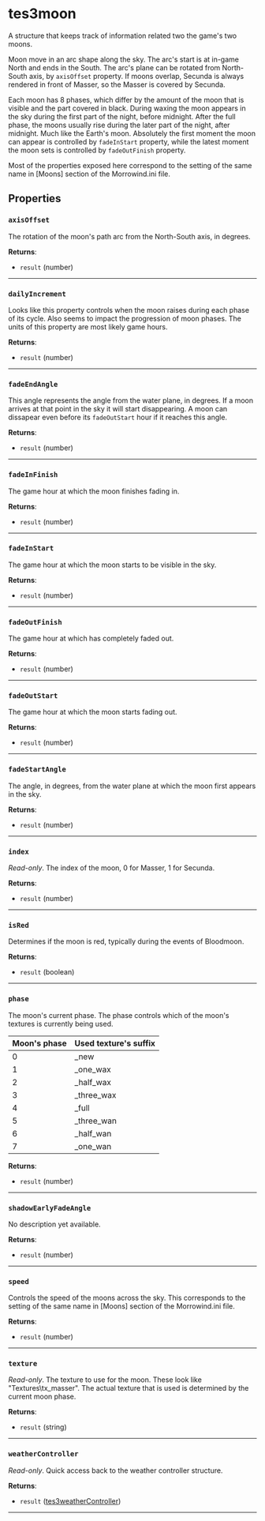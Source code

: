 <!---
	This file is autogenerated. Do not edit this file manually. Your changes will be ignored.
	More information: https://github.com/MWSE/MWSE/tree/master/docs
-->

# tes3moon

A structure that keeps track of information related two the game's two moons.

Moon move in an arc shape along the sky. The arc's start is at in-game North and ends in the South. The arc's plane can be rotated from North-South axis, by `axisOffset` property. If moons overlap, Secunda is always rendered in front of Masser, so the Masser is covered by Secunda.

Each moon has 8 phases, which differ by the amount of the moon that is visible and the part covered in black. During waxing the moon appears in the sky during the first part of the night, before midnight. After the full phase, the moons usually rise during the later part of the night, after midnight. Much like the Earth's moon. Absolutely the first moment the moon can appear is controlled by `fadeInStart` property, while the latest moment the moon sets is controlled by `fadeOutFinish` property.

Most of the properties exposed here correspond to the setting of the same name in [Moons] section of the Morrowind.ini file.

## Properties

### `axisOffset`

The rotation of the moon's path arc from the North-South axis, in degrees.

**Returns**:

* `result` (number)

***

### `dailyIncrement`

Looks like this property controls when the moon raises during each phase of its cycle. Also seems to impact the progression of moon phases. The units of this property are most likely game hours.

**Returns**:

* `result` (number)

***

### `fadeEndAngle`

This angle represents the angle from the water plane, in degrees. If a moon arrives at that point in the sky it will start disappearing. A moon can dissapear even before its `fadeOutStart` hour if it reaches this angle.

**Returns**:

* `result` (number)

***

### `fadeInFinish`

The game hour at which the moon finishes fading in.

**Returns**:

* `result` (number)

***

### `fadeInStart`

The game hour at which the moon starts to be visible in the sky.

**Returns**:

* `result` (number)

***

### `fadeOutFinish`

The game hour at which has completely faded out.

**Returns**:

* `result` (number)

***

### `fadeOutStart`

The game hour at which the moon starts fading out.

**Returns**:

* `result` (number)

***

### `fadeStartAngle`

The angle, in degrees, from the water plane at which the moon first appears in the sky.

**Returns**:

* `result` (number)

***

### `index`

*Read-only*. The index of the moon, 0 for Masser, 1 for Secunda.

**Returns**:

* `result` (number)

***

### `isRed`

Determines if the moon is red, typically during the events of Bloodmoon.

**Returns**:

* `result` (boolean)

***

### `phase`

The moon's current phase. The phase controls which of the moon's textures is currently being used.

Moon's phase | Used texture's suffix
------------ | ---------------------
0            | _new
1            | _one_wax
2            | _half_wax
3            | _three_wax
4            | _full
5            | _three_wan
6            | _half_wan
7            | _one_wan


	

**Returns**:

* `result` (number)

***

### `shadowEarlyFadeAngle`

No description yet available.

**Returns**:

* `result` (number)

***

### `speed`

Controls the speed of the moons across the sky. This corresponds to the setting of the same name in [Moons] section of the Morrowind.ini file.

**Returns**:

* `result` (number)

***

### `texture`

*Read-only*. The texture to use for the moon. These look like "Textures\tx_masser". The actual texture that is used is determined by the current moon phase.

**Returns**:

* `result` (string)

***

### `weatherController`

*Read-only*. Quick access back to the weather controller structure.

**Returns**:

* `result` ([tes3weatherController](../../types/tes3weatherController))

***

